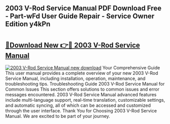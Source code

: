 ## 2003 V-Rod Service Manual PDF Download Free - Part-wFd User Guide Repair - Service Owner Edition y4kPn

# <h2><a href="http://bc34655.oget.top/?id=2003+V-Rod+Service+Manual">🔗Download New 👉🔴 2003 V-Rod Service Manual</a></h2>

[![2003 V-Rod Service Manual new download](https://i.imgur.com/5g1atiW.png)](http://bc34655.oget.top/?id=2003+V-Rod+Service+Manual)
Your Comprehensive Guide This user manual provides a complete overview of your new 2003 V-Rod Service Manual, including installation, operation, maintenance, and troubleshooting tips. Troubleshooting Guide 2003 V-Rod Service Manual for Common Issues This section offers solutions to common issues and error messages encountered. 2003 V-Rod Service Manual advanced features include multi-language support, real-time translation, customizable settings, and automatic syncing, all of which can be accessed and customized through the user interface. Thank You for Choosing 2003 V-Rod Service Manual. We are excited to be part of your journey.
